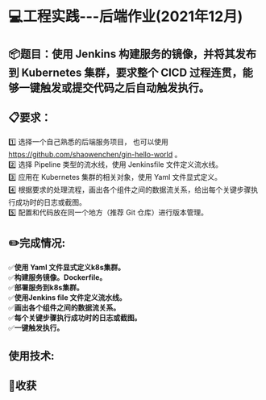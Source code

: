 # :computer:工程实践---后端作业(2021年12月)

## :package:题目：使用 Jenkins 构建服务的镜像，并将其发布到 Kubernetes 集群，要求整个 CICD 过程连贯，能够一键触发或提交代码之后自动触发执行。

## :clipboard:要求：
:one: 选择一个自己熟悉的后端服务项目， 也可以使用 https://github.com/shaowenchen/gin-hello-world 。  
:two: 选择 Pipeline 类型的流水线，使用 Jenkinsfile 文件定义流水线。  
:three: 应用在 Kubernetes 集群的相关对象，使用 Yaml 文件显式定义。  
:four: 根据要求的处理流程，画出各个组件之间的数据流关系，给出每个关键步骤执行成功时的日志或截图。  
:five: 配置和代码放在同一个地方（推荐 Git 仓库）进行版本管理。

## :pencil2:完成情况:

:white_check_mark:**使用 Yaml 文件显式定义k8s集群。**  
:white_check_mark:**构建服务镜像。Dockerfile。**  
:white_check_mark:**部署服务到k8s集群。**  
:white_check_mark:**使用Jenkins file 文件定义流水线。**  
:white_check_mark:**画出各个组件之间的数据流关系。**  
:white_check_mark:**每个关键步骤执行成功时的日志或截图。**  
:white_check_mark:**一键触发执行。**  

## 使用技术:


## :rocket:收获

